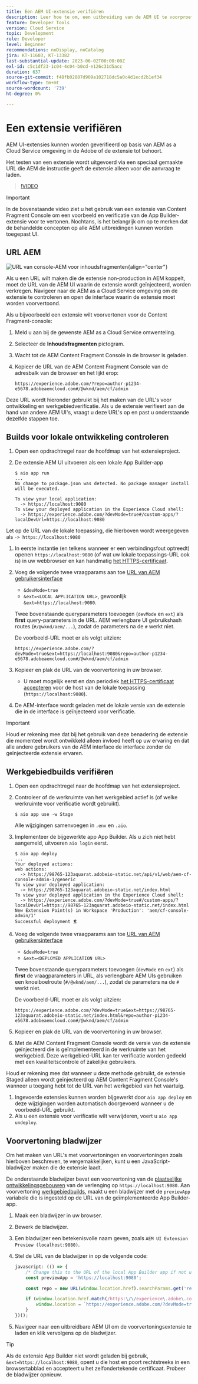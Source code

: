 ```yaml
---
title: Een AEM UI-extensie verifiëren
description: Leer hoe te om, een uitbreiding van de AEM UI te voorproef te testen en te verifiëren alvorens aan productie op te stellen.
feature: Developer Tools
version: Cloud Service
topic: Development
role: Developer
level: Beginner
recommendations: noDisplay, noCatalog
jira: KT-11603, KT-13382
last-substantial-update: 2023-06-02T00:00:00Z
exl-id: c5c1df23-1c04-4c04-b0cd-e126c31d5acc
duration: 637
source-git-commit: f48fb02887d909a102718dc5a0c4d1ecd2b1ef34
workflow-type: tm+mt
source-wordcount: '739'
ht-degree: 0%

---
```


# Een extensie verifiëren

AEM UI-extensies kunnen worden geverifieerd op basis van AEM as a Cloud Service omgeving in de Adobe of de extensie tot behoort.

Het testen van een extensie wordt uitgevoerd via een speciaal gemaakte URL die AEM de instructie geeft de extensie alleen voor die aanvraag te laden.

>[!VIDEO](https://video.tv.adobe.com/v/3412877?quality=12&learn=on)

>[!IMPORTANT]
>
> In de bovenstaande video ziet u het gebruik van een extensie van Content Fragment Console om een voorbeeld en verificatie van de App Builder-extensie voor te vertonen. Nochtans, is het belangrijk om op te merken dat de behandelde concepten op alle AEM uitbreidingen kunnen worden toegepast UI.

## URL AEM

![URL van console-AEM voor inhoudsfragmenten](./assets/verify/content-fragment-console-url.png){align="center"}

Als u een URL wilt maken die de extensie non-production in AEM koppelt, moet de URL van de AEM UI waarin de extensie wordt geïnjecteerd, worden verkregen. Navigeer naar de AEM as a Cloud Service omgeving om de extensie te controleren en open de interface waarin de extensie moet worden voorvertoond.

Als u bijvoorbeeld een extensie wilt voorvertonen voor de Content Fragment-console:

1. Meld u aan bij de gewenste AEM as a Cloud Service omwenteling.
1. Selecteer de __Inhoudsfragmenten__ pictogram.
1. Wacht tot de AEM Content Fragment Console in de browser is geladen.
1. Kopieer de URL van de AEM Content Fragment Console van de adresbalk van de browser en het lijkt erop:

   ```
   https://experience.adobe.com/?repo=author-p1234-e5678.adobeaemcloud.com#/@wknd/aem/cf/admin
   ```

Deze URL wordt hieronder gebruikt bij het maken van de URL&#39;s voor ontwikkeling en werkgebiedverificatie. Als u de extensie verifieert aan de hand van andere AEM UI&#39;s, vraagt u deze URL&#39;s op en past u onderstaande dezelfde stappen toe.

## Builds voor lokale ontwikkeling controleren

1. Open een opdrachtregel naar de hoofdmap van het extensieproject.
1. De extensie AEM UI uitvoeren als een lokale App Builder-app

   ```shell
   $ aio app run
   ...
   No change to package.json was detected. No package manager install will be executed.
   
   To view your local application:
     -> https://localhost:9080
   To view your deployed application in the Experience Cloud shell:
     -> https://experience.adobe.com/?devMode=true#/custom-apps/?localDevUrl=https://localhost:9080
   ```

Let op de URL van de lokale toepassing, die hierboven wordt weergegeven als `-> https://localhost:9080`

1. In eerste instantie (en telkens wanneer er een verbindingsfout optreedt) openen `https://localhost:9080` (of wat uw lokale toepassings-URL ook is) in uw webbrowser en kan handmatig [het HTTPS-certificaat](https://developer.adobe.com/uix/docs/services/aem-cf-console-admin/extension-development/#accepting-the-certificate-first-time-users).
1. Voeg de volgende twee vraagparams aan toe [URL van AEM gebruikersinterface](#aem-ui-url)
   + `&devMode=true`
   + `&ext=<LOCAL APPLICATION URL>`, gewoonlijk `&ext=https://localhost:9080`.

   Twee bovenstaande queryparameters toevoegen (`devMode` en `ext`) als __first__ query-parameters in de URL. AEM verlengbare UI gebruikshash routes (`#/@wknd/aem/...`), zodat de parameters na de `#` werkt niet.

   De voorbeeld-URL moet er als volgt uitzien:

   ```
   https://experience.adobe.com/?devMode=true&ext=https://localhost:9080&repo=author-p1234-e5678.adobeaemcloud.com#/@wknd/aem/cf/admin
   ```

1. Kopieer en plak de URL van de voorvertoning in uw browser.

   + U moet mogelijk eerst en dan periodiek [het HTTPS-certificaat accepteren](https://developer.adobe.com/uix/docs/services/aem-cf-console-admin/extension-development/#accepting-the-certificate-first-time-users) voor de host van de lokale toepassing (`https://localhost:9080`).

1. De AEM-interface wordt geladen met de lokale versie van de extensie die in de interface is geïnjecteerd voor verificatie.

>[!IMPORTANT]
>
>Houd er rekening mee dat bij het gebruik van deze benadering de extensie die momenteel wordt ontwikkeld alleen invloed heeft op uw ervaring en dat alle andere gebruikers van de AEM interface de interface zonder de geïnjecteerde extensie ervaren.

## Werkgebiedbuilds verifiëren

1. Open een opdrachtregel naar de hoofdmap van het extensieproject.
1. Controleer of de werkruimte van het werkgebied actief is (of welke werkruimte voor verificatie wordt gebruikt).

   ```shell
   $ aio app use -w Stage
   ```

   Alle wijzigingen samenvoegen in `.env` en `.aio`.

1. Implementeer de bijgewerkte app App Builder. Als u zich niet hebt aangemeld, uitvoeren `aio login` eerst.

   ```shell
   $ aio app deploy
   ...
   Your deployed actions:
   web actions:
     -> https://98765-123aquarat.adobeio-static.net/api/v1/web/aem-cf-console-admin-1/generic 
   To view your deployed application:
     -> https://98765-123aquarat.adobeio-static.net/index.html
   To view your deployed application in the Experience Cloud shell:
     -> https://experience.adobe.com/?devMode=true#/custom-apps/?localDevUrl=https://98765-123aquarat.adobeio-static.net/index.html
   New Extension Point(s) in Workspace 'Production': 'aem/cf-console-admin/1'
   Successful deployment 🏄
   ```

1. Voeg de volgende twee vraagparams aan toe [URL van AEM gebruikersinterface](#aem-ui-url)
   + `&devMode=true`
   + `&ext=<DEPLOYED APPLICATION URL>`

   Twee bovenstaande queryparameters toevoegen (`devMode` en `ext`) als __first__ de vraagparameters in URL, als verlengbare AEM UIs gebruiken een knoeiboelroute (`#/@wknd/aem/...`), zodat de parameters na de `#` werkt niet.

   De voorbeeld-URL moet er als volgt uitzien:

   ```
   https://experience.adobe.com/?devMode=true&ext=https://98765-123aquarat.adobeio-static.net/index.html&repo=author-p1234-e5678.adobeaemcloud.com#/@wknd/aem/cf/admin
   ```

1. Kopieer en plak de URL van de voorvertoning in uw browser.
1. Met de AEM Content Fragment Console wordt de versie van de extensie geïnjecteerd die is geïmplementeerd in de werkruimte van het werkgebied. Deze werkgebied-URL kan ter verificatie worden gedeeld met een kwaliteitscontrole of zakelijke gebruikers.

Houd er rekening mee dat wanneer u deze methode gebruikt, de extensie Staged alleen wordt geïnjecteerd op AEM Content Fragment Console&#39;s wanneer u toegang hebt tot de URL van het werkgebied van het vaartuig.

1. Ingevoerde extensies kunnen worden bijgewerkt door `aio app deploy` en deze wijzigingen worden automatisch doorgevoerd wanneer u de voorbeeld-URL gebruikt.
1. Als u een extensie voor verificatie wilt verwijderen, voert u `aio app undeploy`.

## Voorvertoning bladwijzer

Om het maken van URL&#39;s met voorvertoningen en voorvertoningen zoals hierboven beschreven, te vergemakkelijken, kunt u een JavaScript-bladwijzer maken die de extensie laadt.

De onderstaande bladwijzer bevat een voorvertoning van de [plaatselijke ontwikkelingsgebouwen](#verify-local-development-builds) van de verlenging op `https://localhost:9080`. Aan voorvertoning [werkgebiedbuilds](#verify-stage-builds), maakt u een bladwijzer met de `previewApp` variabele die is ingesteld op de URL van de geïmplementeerde App Builder-app.

1. Maak een bladwijzer in uw browser.
1. Bewerk de bladwijzer.
1. Een bladwijzer een betekenisvolle naam geven, zoals `AEM UI Extension Preview (localhost:9080)`.
1. Stel de URL van de bladwijzer in op de volgende code:

   ```javascript
   javascript: (() => {
       /* Change this to the URL of the local App Builder app if not using https://localhost:9080 */
       const previewApp = 'https://localhost:9080';
   
       const repo = new URL(window.location.href).searchParams.get('repo');
   
       if (window.location.href.match(/https:\/\/experience\.adobe\.com\/.*\/aem\/cf\/(editor|admin)\/.*/i)) {
           window.location = `https://experience.adobe.com/?devMode=true&ext=${previewApp}&repo=${repo}${window.location.hash}`;
       } 
   })();
   ```

1. Navigeer naar een uitbreidbare AEM UI om de voorvertoningsextensie te laden en klik vervolgens op de bladwijzer.

>[!TIP]
>
> Als de extensie App Builder niet wordt geladen bij gebruik, `&ext=https://localhost:9080`, opent u die host en poort rechtstreeks in een browsertabblad en accepteert u het zelfondertekende certificaat. Probeer de bladwijzer opnieuw.
